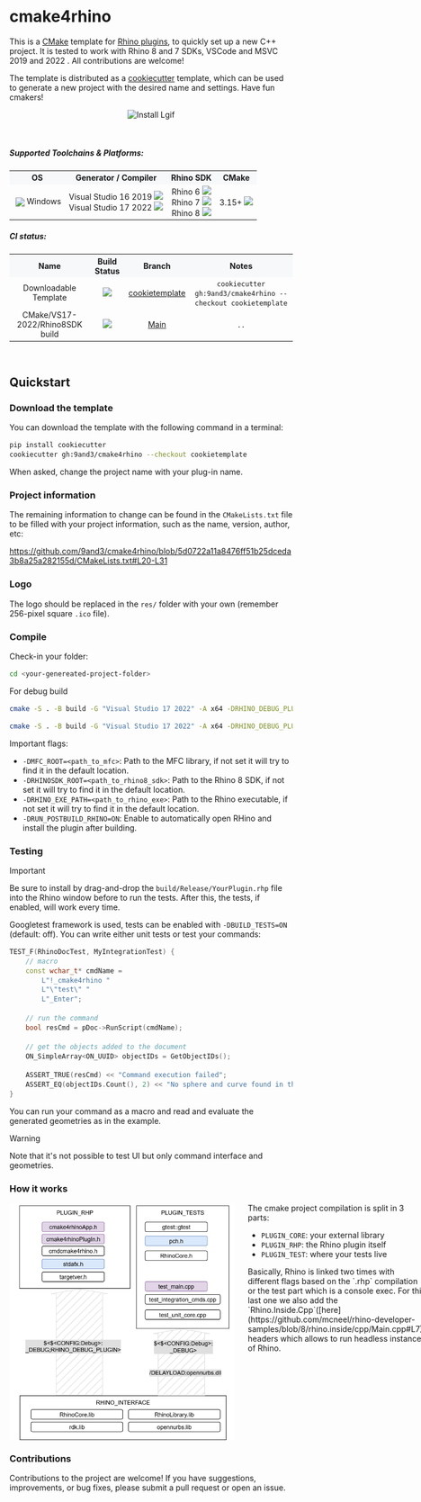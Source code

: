 <!-- <p align="center">
  <img src="~logo/logo_4html.svg" width="600" alt="CMake4Rhino Logo" style="margin-bottom:0;">
  <br>
  <img src="~logo/logo_title_code.svg" width="300">
</p> -->


# cmake4rhino

This is a [CMake](https://cmake.org/) template for [Rhino plugins](https://developer.rhino3d.com/guides/cpp/), to quickly set up a new C++ project.
It is tested to work with Rhino 8 and 7 SDKs, VSCode and MSVC 2019 and 2022 . All contributions are welcome!

The template is distributed as a [cookiecutter](https://github.com/cookiecutter/cookiecutter) template, which can be used to generate a new project with the desired name and settings. Have fun cmakers!

<p align="center">
  <img src="assets/record_exp.gif" width="700" alt="Install Lgif" style="margin-bottom:0;">
</p>


<br>

##### Supported Toolchains & Platforms:

<table width="100%">
  <tr style="background-color:#f6f8fa;">
    <th>OS</th>
    <th>Generator / Compiler</th>
    <th>Rhino SDK</th>
    <th>CMake</th>
  </tr>
  <tr>
    <td style="text-align:center;">
    <img src="https://cdn.jsdelivr.net/gh/devicons/devicon/icons/windows8/windows8-original.svg" width="18" style="vertical-align:middle; margin-left:4px;"/>
    Windows
    </td>
    <td style="text-align:center;">Visual Studio 16 2019 <img src="https://img.shields.io/badge/-not%20tested-orange?style=for-the-badg&logo=visualstudiocode&logoColor=white"/> <br> Visual Studio 17 2022 <img src="https://img.shields.io/badge/-tested-brightgreen?style=for-the-badg&logo=visualstudiocode&logoColor=white"/></td>
    <td style="text-align:center;">Rhino 6 <img src="https://img.shields.io/badge/-not%20supported-red?style=for-the-badg"/> <br> Rhino 7 <img src="https://img.shields.io/badge/-not%20tested-orange?style=for-the-badg"/> <br> Rhino 8 <img src="https://img.shields.io/badge/-tested-brightgreen?style=for-the-badg"/></td>
    <td style="text-align:center;">3.15+ <img src="https://img.shields.io/badge/-tested-brightgreen?style=for-the-badg"/></td>
  </tr>
</table>

##### CI status:

<table width="100%">
  <tr style="background-color:#f6f8fa;">
    <th>Name</th>
    <th>Build Status</th>
    <th>Branch</th>
    <th>Notes</th>
  </tr>
  <tr>
    <td style="text-align:center;">Downloadable Template</td>
    <td style="text-align:center;">
      <a href="https://github.com/9and3/cmake4rhino/actions/workflows/build_cookietemplate.yml">
        <img src="https://github.com/9and3/cmake4rhino/actions/workflows/build_cookietemplate.yml/badge.svg">
      </a>
    </td>
    <td style="text-align:center;">
      <a href="https://github.com/9and3/cmake4rhino/tree/cookietemplate">cookietemplate</a>
    </td>
    <td style="text-align:center;">
      <code>cookiecutter gh:9and3/cmake4rhino --checkout cookietemplate</code>
    </td>
  </tr>
  <tr>
    <td style="text-align:center;">CMake/VS17-2022/Rhino8SDK build</td>
    <td style="text-align:center;">
      <a href="https://github.com/9and3/cmake4rhino/actions/workflows/build_cmake.yml">
        <img src="https://github.com/9and3/cmake4rhino/actions/workflows/build_cmake.yml/badge.svg">
      </a>
    </td>
    <td style="text-align:center;">
      <a href="https://github.com/9and3/cmake4rhino/tree/Main">Main</a>
    </td>
    <td style="text-align:center;">
      <code>..</code>
    </td>
  </tr>
</table>

<br>

## Quickstart

### Download the template

You can download the template with the following command in a terminal:

```bash
pip install cookiecutter
cookiecutter gh:9and3/cmake4rhino --checkout cookietemplate
```
When asked, change the project name with your plug-in name.

### Project information
The remaining information to change can be found in the `CMakeLists.txt` file to be filled with your project information, such as the name, version, author, etc:

https://github.com/9and3/cmake4rhino/blob/5d0722a11a8476ff51b25dceda3b8a25a282155d/CMakeLists.txt#L20-L31

### Logo
The logo should be replaced in the `res/` folder with your own (remember 256-pixel square `.ico` file).

### Compile

Check-in your folder:
```bash
cd <your-genereated-project-folder>
```
For debug build
```bash
cmake -S . -B build -G "Visual Studio 17 2022" -A x64 -DRHINO_DEBUG_PLUGIN=ON; cmake --build build --config Debug
```

```bash
cmake -S . -B build -G "Visual Studio 17 2022" -A x64 -DRHINO_DEBUG_PLUGIN=ON; cmake --build build --config Release
```

Important flags:
- `-DMFC_ROOT=<path_to_mfc>`: Path to the MFC library, if not set it will try to find it in the default location.
- `-DRHINOSDK_ROOT=<path_to_rhino8_sdk>`: Path to the Rhino 8 SDK, if not set it will try to find it in the default location.
- `-DRHINO_EXE_PATH=<path_to_rhino_exe>`: Path to the Rhino executable, if not set it will try to find it in the default location.
- `-DRUN_POSTBUILD_RHINO=ON`: Enable to automatically open RHino and install the plugin after building.

### Testing

> [!IMPORTANT]  
> Be sure to install by drag-and-drop the `build/Release/YourPlugin.rhp` file into the Rhino window before to run the tests. After this, the tests, if enabled, will work every time.

Googletest framework is used, tests can be enabled with `-DBUILD_TESTS=ON` (default: off).
You can write either unit tests or test your commands:
```cpp
TEST_F(RhinoDocTest, MyIntegrationTest) {
    // macro
    const wchar_t* cmdName = 
        L"!_cmake4rhino "
        L"\"test\" "
        L"_Enter";

    // run the command
    bool resCmd = pDoc->RunScript(cmdName);

    // get the objects added to the document
    ON_SimpleArray<ON_UUID> objectIDs = GetObjectIDs();

    ASSERT_TRUE(resCmd) << "Command execution failed";
    ASSERT_EQ(objectIDs.Count(), 2) << "No sphere and curve found in the document";
}
```
You can run your command as a macro and read and evaluate the generated geometries as in the example.

> [!WARNING]  
> Note that it's not possible to test UI but only command interface and geometries.

### How it works

<div style="display: flex; align-items: flex-start;">
  <img src="assets/diagramrhptest.png" width="400" alt="diagramw" style="margin-right: 24px;">
  <div>
    The cmake project compilation is split in 3 parts:<br>
    <ul>
      <li><code>PLUGIN_CORE</code>: your external library</li>
      <li><code>PLUGIN_RHP</code>: the Rhino plugin itself</li>
      <li><code>PLUGIN_TEST</code>: where your tests live</li>
    </ul>
    Basically, Rhino is linked two times with different flags based on the `.rhp` compilation or the test part which is a console exec. For this last one we also add the `Rhino.Inside.Cpp`([here](https://github.com/mcneel/rhino-developer-samples/blob/8/rhino.inside/cpp/Main.cpp#L7)) headers which allows to run headless instances of Rhino.
  </div>
</div>

### Contributions

Contributions to the project are welcome! If you have suggestions, improvements, or bug fixes, please submit a pull request or open an issue.
